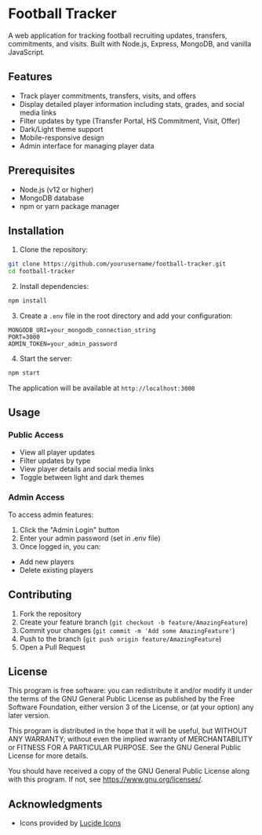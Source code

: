 # Football Tracker
A web application for tracking football recruiting updates, transfers, commitments, and visits. Built with Node.js, Express, MongoDB, and vanilla JavaScript.

## Features
- Track player commitments, transfers, visits, and offers
- Display detailed player information including stats, grades, and social media links
- Filter updates by type (Transfer Portal, HS Commitment, Visit, Offer)
- Dark/Light theme support
- Mobile-responsive design
- Admin interface for managing player data

## Prerequisites
- Node.js (v12 or higher)
- MongoDB database
- npm or yarn package manager

## Installation
1. Clone the repository:
```bash
git clone https://github.com/yourusername/football-tracker.git
cd football-tracker
```

2. Install dependencies:
```bash
npm install
```

3. Create a `.env` file in the root directory and add your configuration:
```
MONGODB_URI=your_mongodb_connection_string
PORT=3000
ADMIN_TOKEN=your_admin_password
```

4. Start the server:
```bash
npm start
```
The application will be available at `http://localhost:3000`

## Usage
### Public Access
- View all player updates
- Filter updates by type
- View player details and social media links
- Toggle between light and dark themes

### Admin Access
To access admin features:
1. Click the "Admin Login" button
2. Enter your admin password (set in .env file)
3. Once logged in, you can:
- Add new players
- Delete existing players

## Contributing
1. Fork the repository
2. Create your feature branch (`git checkout -b feature/AmazingFeature`)
3. Commit your changes (`git commit -m 'Add some AmazingFeature'`)
4. Push to the branch (`git push origin feature/AmazingFeature`)
5. Open a Pull Request

## License
This program is free software: you can redistribute it and/or modify it under the terms of the GNU General Public License as published by the Free Software Foundation, either version 3 of the License, or (at your option) any later version.

This program is distributed in the hope that it will be useful, but WITHOUT ANY WARRANTY; without even the implied warranty of MERCHANTABILITY or FITNESS FOR A PARTICULAR PURPOSE. See the GNU General Public License for more details.

You should have received a copy of the GNU General Public License along with this program. If not, see <https://www.gnu.org/licenses/>.

## Acknowledgments
- Icons provided by [Lucide Icons](https://lucide.dev/)
